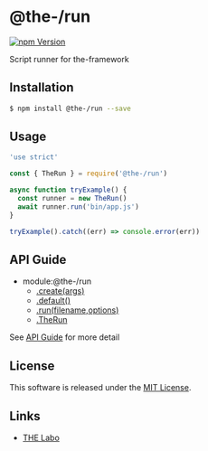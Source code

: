 @the-/run
==========

<!---
This file is generated by @the-/templates. Do not update manually.
--->

<!-- Badge Start -->
<a name="badges"></a>

[![npm Version][bd_npm_shield_url]][bd_npm_url]

[bd_repo_url]: https://github.com/the-labo/the
[bd_npm_url]: http://www.npmjs.org/package/@the-/run
[bd_npm_shield_url]: http://img.shields.io/npm/v/@the-/run.svg?style=flat

<!-- Badge End -->


<!-- Description Start -->
<a name="description"></a>

Script runner for the-framework

<!-- Description End -->


<!-- Overview Start -->
<a name="overview"></a>




<!-- Overview End -->


<!-- Sections Start -->
<a name="sections"></a>

<!-- Section from "doc/readme/01.Installation.md.hbs" Start -->

<a name="section-doc-readme-01-installation-md"></a>

Installation
-----

```bash
$ npm install @the-/run --save
```


<!-- Section from "doc/readme/01.Installation.md.hbs" End -->

<!-- Section from "doc/readme/02.Usage.md.hbs" Start -->

<a name="section-doc-readme-02-usage-md"></a>

Usage
---------

```javascript
'use strict'

const { TheRun } = require('@the-/run')

async function tryExample() {
  const runner = new TheRun()
  await runner.run('bin/app.js')
}

tryExample().catch((err) => console.error(err))

```


<!-- Section from "doc/readme/02.Usage.md.hbs" End -->


<!-- Sections Start -->

<a name="api"></a>

## API Guide


- module:@the-/run
  - [.create(args)](./doc/api/api.md#module_@the-/run.create)
  - [.default()](./doc/api/api.md#module_@the-/run.default)
  - [.run(filename,options)](./doc/api/api.md#module_@the-/run.run)
  - [.TheRun](./doc/api/api.md#module_@the-/run.TheRun)

See [API Guide](./doc/api/api.md) for more detail


<!-- LICENSE Start -->
<a name="license"></a>

License
-------
This software is released under the [MIT License](https://github.com/the-labo/the/blob/master/LICENSE).

<!-- LICENSE End -->


<!-- Links Start -->
<a name="links"></a>

Links
------

+ [THE Labo][the_labo_url]

[the_labo_url]: https://github.com/the-labo

<!-- Links End -->
